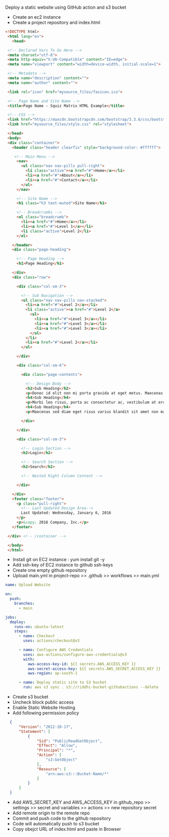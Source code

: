Deploy a static website using GitHub action and s3 bucket

- Create an ec2 instance
- Create a project repository and index.html

```html
<!DOCTYPE html>
 <html lang="en">
   <head>

 <!-- Declared Vars To Go Here -->
 <meta charset="utf-8">
 <meta http-equiv="X-UA-Compatible" content="IE=edge">
 <meta name="viewport" content="width=device-width, initial-scale=1">

 <!-- Metadata -->
 <meta name="description" content="">
 <meta name="author" content="">

 <link rel="icon" href="mysource_files/favicon.ico">

 <!-- Page Name and Site Name -->
 <title>Page Name - Squiz Matrix HTML Example</title>

 <!-- CSS -->
 <link href="https://maxcdn.bootstrapcdn.com/bootstrap/3.3.6/css/bootstrap.min.css" rel="stylesheet">
 <link href="mysource_files/style.css" rel="stylesheet">

 </head>
 <body>
 <div class="container">
   <header class="header clearfix" style="background-color: #ffffff">

    <!-- Main Menu -->
     <nav>
       <ul class="nav nav-pills pull-right">
         <li class="active"><a href="#">Home</a></li>
         <li><a href="#">About</a></li>
         <li><a href="#">Contact</a></li>
       </ul>
     </nav>

     <!-- Site Name -->
     <h1 class="h3 text-muted">Site Name</h1>

     <!-- Breadcrumbs -->
     <ol class="breadcrumb">
       <li><a href="#">Home</a></li>
       <li><a href="#">Level 1</a></li>
       <li class="active">Level 2</li>
     </ol>

   </header>
   <div class="page-heading">

     <!-- Page Heading -->
     <h1>Page Heading</h1>

   </div>
   <div class="row">

     <div class="col-sm-3">

       <!-- Sub Navigation -->
       <ul class="nav nav-pills nav-stacked">
         <li><a href="#">Level 2</a></li>
         <li class="active"><a href="#">Level 2</a>
           <ul>
             <li><a href="#">Level 3</a></li>
             <li><a href="#">Level 3</a></li>
             <li><a href="#">Level 3</a></li>
           </ul>
         </li>
         <li><a href="#">Level 2</a></li>
       </ul>

     </div>

     <div class="col-sm-6">

       <div class="page-contents">

         <!-- Design Body -->
         <h2>Sub Heading</h2>
         <p>Donec id elit non mi porta gravida at eget metus. Maecenas faucibus mollis interdum.</p>
         <h4>Sub Heading</h4>
         <p>Morbi leo risus, porta ac consectetur ac, vestibulum at eros. Cras mattis consectetur purus sit amet fermentum.</p>
         <h4>Sub Heading</h4>
         <p>Maecenas sed diam eget risus varius blandit sit amet non magna.</p>

       </div>

     </div>

     <div class="col-sm-3">

       <!-- Login Section -->
       <h2>Login</h2>

       <!-- Search Section -->
       <h2>Search</h2>

       <!-- Nested Right Column Content -->

     </div>

   </div>
   <footer class="footer">
     <p class="pull-right">
       <!-- Last Updated Design Area-->
       Last Updated: Wednesday, January 6, 2016
     </p>
     <p>&copy; 2016 Company, Inc.</p>
   </footer>

 </div> <!-- /container -->

 </body>
 </html>
``` 


- Install git on EC2 instance : yum install git -y
- Add ssh-key of EC2 instance to github ssh-keys
- Create one empty github repository
- Upload main.yml in project-repo >> .github >> workflows >> main.yml
```yaml
name: Upload Website

on:
  push:
    branches:
      - main

jobs:
  deploy:
    runs-on: ubuntu-latest
    steps:
      - name: Checkout
        uses: actions/checkout@v3

      - name: Configure AWS Credentials
        uses: aws-actions/configure-aws-credentials@v3
        with:
          aws-access-key-id: ${{ secrets.AWS_ACCESS_KEY }}
          aws-secret-access-key: ${{ secrets.AWS_SECRET_ACCESS_KEY }}
          aws-region: ap-south-1

      - name: Deploy static site to S3 bucket
        run: aws s3 sync . s3://riddhi-bucket-githubactions --delete

``` 
      
- Create s3 bucket
- Uncheck block public access
- Enable Static Website Hosting
- Add following permission policy
```json
  {
      "Version": "2012-10-17",
      "Statement": [
          {
              "Sid": "PublicReadGetObject",
              "Effect": "Allow",
              "Principal": "*",
              "Action": [
                  "s3:GetObject"
              ],
              "Resource": [
                  "arn:aws:s3:::Bucket-Name/*"
              ]
          }
      ]
  }
```

- Add AWS_SECRET_KEY and AWS_ACCESS_KEY in github_repo >> settings >> secret and variables >> actions >> new repository secret
- Add remote origin to the remote repo
- Commit and push code to the github repository
- Code will automatically push to s3 bucket
- Copy obejct URL of index.html and paste in Browser
